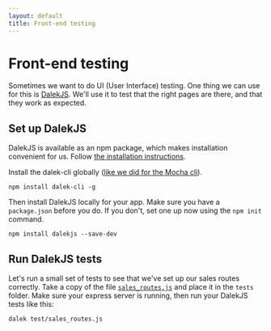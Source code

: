 ```yaml
---
layout: default
title: Front-end testing
---
```


# Front-end testing

Sometimes we want to do UI (User Interface) testing. One thing we can use for this is [DalekJS](http://dalekjs.com/). We'll use it to test that the right pages are there, and that they work as expected.

## Set up DalekJS

DalekJS is available as an npm package, which makes installation convenient for us. Follow [the installation instructions](http://dalekjs.com/pages/getStarted.html#install).

Install the dalek-cli globally ([like we did for the Mocha cli](http://node.projectcodex.co/node-tutorial/index.html)).

```
npm install dalek-cli -g
```

Then install DalekJS locally for your app. Make sure you have a `package.json` before you do. If you don't, set one up now using the `npm init` command.

```
npm install dalekjs --save-dev
```

## Run DalekJS tests

Let's run a small set of tests to see that we've set up our sales routes correctly. Take a copy of the file [`sales_routes.js`](http://nelisa.projectcodex.co/dalekjs/sales_routes.js) and place it in the `tests` folder. Make sure your express server is running, then run your DalekJS tests like this:

```
dalek test/sales_routes.js
```
